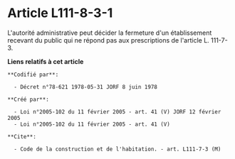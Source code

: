 # Article L111-8-3-1

L'autorité administrative peut décider la fermeture d'un établissement recevant du public qui ne répond pas aux prescriptions
de l'article L. 111-7-3.

**Liens relatifs à cet article**

	**Codifié par**:

	  - Décret n°78-621 1978-05-31 JORF 8 juin 1978

	**Créé par**:

	  - Loi n°2005-102 du 11 février 2005 - art. 41 (V) JORF 12 février 2005
	  - Loi n°2005-102 du 11 février 2005 - art. 41 (V)

	**Cite**:

	  - Code de la construction et de l'habitation. - art. L111-7-3 (M)

